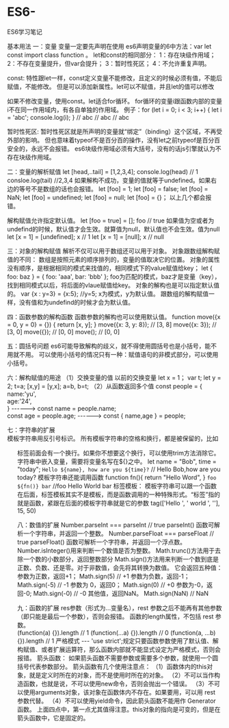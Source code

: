 # ES6-
ES6学习笔记

基本用法
一：变量
变量一定要先声明在使用
es6声明变量的6中方法：var   let    const    import   class  function 。
let和const的相同部分：
  1：存在块级作用域；
  2：不存在变量提升，但var会提升；
  3：暂时性死区；
  4：不允许重复声明。
  
const: 特性跟let一样，const定义变量不能修改，且定义的时候必须有值，不能后赋值，不能修改。
但是可以添加新属性。let可以不赋值，并且let的值可以修改

如果不修改变量，使用const。let适合for循环。
for循环的变量i跟函数内部的变量i不在同一作用域内，有各自单独的作用域。
例子：for (let i = 0; i < 3; i++) {
        let i = 'abc';
        console.log(i);
    }
  // abc
  // abc
  // abc
  
暂时性死区:
  暂时性死区就是所声明的变量就“绑定”（binding）这个区域，不再受外部的影响。
  但也意味着typeof不是百分百的操作，没有let之前typeof是百分百安全的，永远不会报错。
  es6块级作用域必须有大括号，没有的话js引擎就认为不存在块级作用域。
  

二：变量的解析赋值
   let [head,..tail] = [1,2,3,4];
   console.log(head)   //  1
   consloe.log(tail)   //2,3,4
   如果解构不成功，变量的值就等于undefined。如果右边的等号不是数组的话也会报错。
    let [foo] = 1;
    let [foo] = false;
    let [foo] = NaN;
    let [foo] = undefined;
    let [foo] = null;
    let [foo] = {}；
   以上几个都会报错。
   
   解构赋值允许指定默认值。
   let [foo = true] = [];   foo // true
   如果值为空或者为undefind的时候，默认值才会生效。就算值为null，默认值也不会生效。值为null
   let [x = 1] = [undefined];
    x // 1
   let [x = 1] = [null];
    x // null
   
三：对象的解构赋值
      解析不仅可以用于数组还可以用于对象。
      对象跟数组解构赋值的不同：
        数组是按照元素的顺序排列的，变量的值取决它的位置。
        对象的属性没有顺序，是根据相同的模式来找值的，相同模式下的value赋值给key；
        let { foo: baz } = { foo: 'aaa', bar: 'bbb' };
        foo为匹配的模式，baz才是变量（key），找到相同模式以后，将后面的vlaue赋值给key。
      对象的解构也是可以指定默认值的。
        var {x : y=3} = {x:5};   //y=5;   x为模式，y为默认值。
        跟数组的解构赋值一样，没有值和为undefind的时候才会为默认值。
        
        
四：函数参数的解构函数
      函数参数的解构也可以使用默认值。
       function move({x = 0, y = 0} = {}) {
          return [x, y];
        }
          move({x: 3, y: 8}); // [3, 8]
          move({x: 3}); // [3, 0]
          move({}); // [0, 0]
          move(); // [0, 0]     
  
  五：圆括号问题
        es6可能导致解构的歧义，就不得使用圆括号也是小括号，能不用就不用。
        可以使用小括号的情况只有一种：赋值语句的非模式部分，可以使用小括号。
        
  六：解构赋值的用途
     （1）交换变量的值              以前的交换变量
          let x = 1；                  var t;
          let y = 2;                   t=a;
          [x,y] = [y,x];               a=b, b=t;
     （2）从函数返回多个值
          const people = {
            name:'yu',                  
            age:'24',                   
          }                             ------>
          const name = people.name;         
          const age = people.age;       ------>     const { name,age } = people;
          
  七：字符串的扩展    
        模板字符串用反引号标识。
        所有模板字符串的空格和换行，都是被保留的，比如<ul>标签前面会有一个换行。如果你不想要这个换行，可以使用trim方法消除它。
        字符串中嵌入变量，需要将变量名写在${}之中。
         let name = "Bob", time = "today";
         `Hello ${name}, how are you ${time}?`  // Hello Bob,how are you today?
         模板字符串还能调用函数
          function fn(){
            return "Hello Word",
          }
          `foo ${fn()} bar`   //foo Hello World bar
        标签模板：
        模板字符串可以跟一个函数在后面，标签模板其实不是模板，而是函数调用的一种特殊形式。“标签”指的就是函数，紧跟在后面的模板字符串就是它的参数
        tag(['Hello ', ' world ', ''], 15, 50)
      
   八：数值的扩展
        Number.parseInt === parseInt // true                parseInt() 函数可解析一个字符串，并返回一个整数。
        Number.parseFloat === parseFloat // true            parseFloat() 函数可解析一个字符串，并返回一个浮点数。
        Number.isInteger()用来判断一个数值是否为整数。
        Math.trunc()方法用于去除一个数的小数部分，返回整数部分
        Math.sign()方法用来判断一个数到底是正数、负数、还是零。对于非数值，会先将其转换为数值。
        它会返回五种值：
                      参数为正数，返回+1；       Math.sign(5) // +1
                      参数为负数，返回-1；       Math.sign(-5) // -1
                      参数为 0，返回0；          Math.sign(0) // +0
                      参数为-0，返回-0;          Math.sign(-0) // -0
                      其他值，返回NaN。          Math.sign(NaN) // NaN
  
 九：函数的扩展
        res参数（形式为...变量名），rest 参数之后不能再有其他参数（即只能是最后一个参数），否则会报错。
        函数的length属性，不包括 rest 参数。     
            (function(a) {}).length  // 1
            (function(...a) {}).length  // 0
            (function(a, ...b) {}).length  // 1
        严格模式 --- 'use strict';规定只要函数参数使用了默认值、解构赋值、或者扩展运算符，那么函数内部就不能显式设定为严格模式，否则会报错。
        箭头函数：
            如果箭头函数不需要参数或需要多个参数，就使用一个圆括号代表参数部分。
            箭头函数有几个使用注意点：
                （1）函数体内的this对象，就是定义时所在的对象，而不是使用时所在的对象。
                （2）不可以当作构造函数，也就是说，不可以使用new命令，否则会抛出一个错误。
                （3）不可以使用arguments对象，该对象在函数体内不存在。如果要用，可以用 rest 参数代替。
                （4）不可以使用yield命令，因此箭头函数不能用作 Generator 函数。
                上面四点中，第一点尤其值得注意。this对象的指向是可变的，但是在箭头函数中，它是固定的。






  
  




